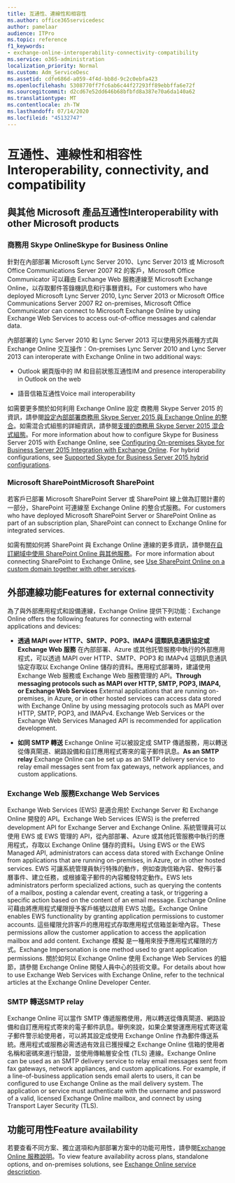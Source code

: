 ```yaml
---
title: 互通性、連線性和相容性
ms.author: office365servicedesc
author: pamelaar
audience: ITPro
ms.topic: reference
f1_keywords:
- exchange-online-interoperability-connectivity-compatibility
ms.service: o365-administration
localization_priority: Normal
ms.custom: Adm_ServiceDesc
ms.assetid: cdfe686d-a059-4f4d-bb8d-9c2c0ebfa423
ms.openlocfilehash: 5308770ff7fc6ab6c44f27293ff89ebbffa6e72f
ms.sourcegitcommit: d2cd67e52dd646b68bfbfd8a387e70a6da140a62
ms.translationtype: MT
ms.contentlocale: zh-TW
ms.lasthandoff: 07/14/2020
ms.locfileid: "45132747"
---
```

# <a name="interoperability-connectivity-and-compatibility"></a><span data-ttu-id="4ded9-102">互通性、連線性和相容性</span><span class="sxs-lookup"><span data-stu-id="4ded9-102">Interoperability, connectivity, and compatibility</span></span>

## <a name="interoperability-with-other-microsoft-products"></a><span data-ttu-id="4ded9-103">與其他 Microsoft 產品互通性</span><span class="sxs-lookup"><span data-stu-id="4ded9-103">Interoperability with other Microsoft products</span></span>

### <a name="skype-for-business-online"></a><span data-ttu-id="4ded9-104">商務用 Skype Online</span><span class="sxs-lookup"><span data-stu-id="4ded9-104">Skype for Business Online</span></span>

<span data-ttu-id="4ded9-105">針對在內部部署 Microsoft Lync Server 2010、Lync Server 2013 或 Microsoft Office Communications Server 2007 R2 的客戶，Microsoft Office Communicator 可以藉由 Exchange Web 服務連線至 Microsoft Exchange Online，以存取郵件答錄機訊息和行事曆資料。</span><span class="sxs-lookup"><span data-stu-id="4ded9-105">For customers who have deployed Microsoft Lync Server 2010, Lync Server 2013 or Microsoft Office Communications Server 2007 R2 on-premises, Microsoft Office Communicator can connect to Microsoft Exchange Online by using Exchange Web Services to access out-of-office messages and calendar data.</span></span>
  
<span data-ttu-id="4ded9-106">內部部署的 Lync Server 2010 和 Lync Server 2013 可以使用另外兩種方式與 Exchange Online 交互操作：</span><span class="sxs-lookup"><span data-stu-id="4ded9-106">On-premises Lync Server 2010 and Lync Server 2013 can interoperate with Exchange Online in two additional ways:</span></span>
  
- <span data-ttu-id="4ded9-107">Outlook 網頁版中的 IM 和目前狀態互通性</span><span class="sxs-lookup"><span data-stu-id="4ded9-107">IM and presence interoperability in Outlook on the web</span></span>
    
- <span data-ttu-id="4ded9-108">語音信箱互通性</span><span class="sxs-lookup"><span data-stu-id="4ded9-108">Voice mail interoperability</span></span>
    
<span data-ttu-id="4ded9-p101">如需要更多關於如何利用 Exchange Online 設定 商務用 Skype Server 2015 的資訊，請參閱[設定內部部署商務用 Skype Server 2015 與 Exchange Online 的整合](https://go.microsoft.com/fwlink/p/?LinkId=271804)。如需混合式組態的詳細資訊，請參閱[支援的商務用 Skype Server 2015 混合式組態](https://go.microsoft.com/fwlink/?LinkID=513084)。</span><span class="sxs-lookup"><span data-stu-id="4ded9-p101">For more information about how to configure Skype for Business Server 2015 with Exchange Online, see [Configuring On-premises Skype for Business Server 2015 Integration with Exchange Online](https://go.microsoft.com/fwlink/p/?LinkId=271804). For hybrid configurations, see [Supported Skype for Business Server 2015 hybrid configurations](https://go.microsoft.com/fwlink/?LinkID=513084).</span></span>
  
### <a name="microsoft-sharepoint"></a><span data-ttu-id="4ded9-111">Microsoft SharePoint</span><span class="sxs-lookup"><span data-stu-id="4ded9-111">Microsoft SharePoint</span></span>

<span data-ttu-id="4ded9-112">若客戶已部署 Microsoft SharePoint Server 或 SharePoint 線上做為訂閱計畫的一部分，SharePoint 可連線至 Exchange Online 的整合式服務。</span><span class="sxs-lookup"><span data-stu-id="4ded9-112">For customers who have deployed Microsoft SharePoint Server or SharePoint Online as part of an subscription plan, SharePoint can connect to Exchange Online for integrated services.</span></span>
  
<span data-ttu-id="4ded9-113">如需有關如何將 SharePoint 與 Exchange Online 連線的更多資訊，請參閱[在自訂網域中使用 SharePoint Online 與其他服務](https://go.microsoft.com/fwlink/?LinkId=271805)。</span><span class="sxs-lookup"><span data-stu-id="4ded9-113">For more information about connecting SharePoint to Exchange Online, see [Use SharePoint Online on a custom domain together with other services](https://go.microsoft.com/fwlink/?LinkId=271805).</span></span>
  
## <a name="features-for-external-connectivity"></a><span data-ttu-id="4ded9-114">外部連線功能</span><span class="sxs-lookup"><span data-stu-id="4ded9-114">Features for external connectivity</span></span>

<span data-ttu-id="4ded9-115">為了與外部應用程式和設備連線，Exchange Online 提供下列功能：</span><span class="sxs-lookup"><span data-stu-id="4ded9-115">Exchange Online offers the following features for connecting with external applications and devices:</span></span>
  
- <span data-ttu-id="4ded9-p102">**透過 MAPI over HTTP、SMTP、POP3、IMAP4 這類訊息通訊協定或 Exchange Web 服務** 在內部部署、Azure 或其他託管服務中執行的外部應用程式，可以透過 MAPI over HTTP、SMTP、POP3 和 IMAPv4 這類訊息通訊協定存取以 Exchange Online 儲存的資料。應用程式部署時，建議使用 Exchange Web 服務或 Exchange Web 服務管理的 API。</span><span class="sxs-lookup"><span data-stu-id="4ded9-p102">**Through messaging protocols such as MAPI over HTTP, SMTP, POP3, IMAP4, or Exchange Web Services** External applications that are running on-premises, in Azure, or in other hosted services can access data stored with Exchange Online by using messaging protocols such as MAPI over HTTP, SMTP, POP3, and IMAPv4. Exchange Web Services or the Exchange Web Services Managed API is recommended for application development.</span></span> 
    
- <span data-ttu-id="4ded9-118">**如同 SMTP 轉送** Exchange Online 可以被設定成 SMTP 傳遞服務，用以轉送從傳真閘道、網路設備和自訂應用程式寄來的電子郵件訊息。</span><span class="sxs-lookup"><span data-stu-id="4ded9-118">**As an SMTP relay** Exchange Online can be set up as an SMTP delivery service to relay email messages sent from fax gateways, network appliances, and custom applications.</span></span> 
    
### <a name="exchange-web-services"></a><span data-ttu-id="4ded9-119">Exchange Web 服務</span><span class="sxs-lookup"><span data-stu-id="4ded9-119">Exchange Web Services</span></span>

<span data-ttu-id="4ded9-120">Exchange Web Services (EWS) 是適合用於 Exchange Server 和 Exchange Online 開發的 API。</span><span class="sxs-lookup"><span data-stu-id="4ded9-120">Exchange Web Services (EWS) is the preferred development API for Exchange Server and Exchange Online.</span></span> <span data-ttu-id="4ded9-121">系統管理員可以使用 EWS 或 EWS 管理的 API，從內部部署、Azure 或其他託管服務中執行的應用程式，存取以 Exchange Online 儲存的資料。</span><span class="sxs-lookup"><span data-stu-id="4ded9-121">Using EWS or the EWS Managed API, administrators can access data stored with Exchange Online from applications that are running on-premises, in Azure, or in other hosted services.</span></span> <span data-ttu-id="4ded9-122">EWS 可讓系統管理員執行特殊的動作，例如查詢信箱內容、發佈行事曆事件、建立任務，或根據電子郵件的內容觸發特定動作。</span><span class="sxs-lookup"><span data-stu-id="4ded9-122">EWS lets administrators perform specialized actions, such as querying the contents of a mailbox, posting a calendar event, creating a task, or triggering a specific action based on the content of an email message.</span></span> <span data-ttu-id="4ded9-123">Exchange Online 可藉由將應用程式權限授予客戶帳號以啟用 EWS 功能。</span><span class="sxs-lookup"><span data-stu-id="4ded9-123">Exchange Online enables EWS functionality by granting application permissions to customer accounts.</span></span> <span data-ttu-id="4ded9-124">這些權限允許客戶的應用程式存取應用程式信箱並新增內容。</span><span class="sxs-lookup"><span data-stu-id="4ded9-124">These permissions allow the customer application to access the application mailbox and add content.</span></span> <span data-ttu-id="4ded9-125">Exchange 模擬 是一種用來授予應用程式權限的方式。</span><span class="sxs-lookup"><span data-stu-id="4ded9-125">Exchange Impersonation is one method used to grant application permissions.</span></span> <span data-ttu-id="4ded9-126">關於如何以 Exchange Online 使用 Exchange Web Services 的細節，請參閱 Exchange Online 開發人員中心的技術文章。</span><span class="sxs-lookup"><span data-stu-id="4ded9-126">For details about how to use Exchange Web Services with Exchange Online, refer to the technical articles at the Exchange Online Developer Center.</span></span>
  
### <a name="smtp-relay"></a><span data-ttu-id="4ded9-127">SMTP 轉送</span><span class="sxs-lookup"><span data-stu-id="4ded9-127">SMTP relay</span></span>

<span data-ttu-id="4ded9-p104">Exchange Online 可以當作 SMTP 傳遞服務使用，用以轉送從傳真閘道、網路設備和自訂應用程式寄來的電子郵件訊息。舉例來說，如果企業營運應用程式寄送電子郵件警示給使用者，可以將其設定成使用 Exchange Online 作為郵件傳送系統。應用程式或服務必需透過有效且已獲授權之 Exchange Online 信箱的使用者名稱和密碼來進行驗證，並使用傳輸層安全性 (TLS) 連線。</span><span class="sxs-lookup"><span data-stu-id="4ded9-p104">Exchange Online can be used as an SMTP delivery service to relay email messages sent from fax gateways, network appliances, and custom applications. For example, if a line-of-business application sends email alerts to users, it can be configured to use Exchange Online as the mail delivery system. The application or service must authenticate with the username and password of a valid, licensed Exchange Online mailbox, and connect by using Transport Layer Security (TLS).</span></span>
  
## <a name="feature-availability"></a><span data-ttu-id="4ded9-131">功能可用性</span><span class="sxs-lookup"><span data-stu-id="4ded9-131">Feature availability</span></span>

<span data-ttu-id="4ded9-132">若要查看不同方案、獨立選項和內部部署方案中的功能可用性，請參閱[Exchange Online 服務說明](exchange-online-service-description.md)。</span><span class="sxs-lookup"><span data-stu-id="4ded9-132">To view feature availability across plans, standalone options, and on-premises solutions, see [Exchange Online service description](exchange-online-service-description.md).</span></span>
  

